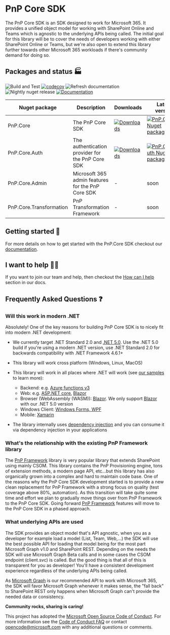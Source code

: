 # PnP Core SDK

The PnP Core SDK is an SDK designed to work for Microsoft 365. It provides a unified object model for working with SharePoint Online and Teams which is agnostic to the underlying APIs being called. The initial goal for this library will be to cover the needs of developers working with either SharePoint Online or Teams, but we're also open to extend this library further towards other Microsoft 365 workloads if there's community demand for doing so.

## Packages and status 🏭

![Build and Test](https://github.com/pnp/pnpcore/workflows/Build%20and%20Test/badge.svg?branch=dev) [![codecov](https://codecov.io/gh/jansenbe/pnpcore/branch/dev/graph/badge.svg?token=FL0EY8DRPQ)](https://codecov.io/gh/jansenbe/pnpcore) ![Refresh documentation](https://github.com/pnp/pnpcore/workflows/Refresh%20documentation/badge.svg?branch=dev) ![Nightly nuget release](https://github.com/pnp/pnpcore/workflows/Nightly%20nuget%20release/badge.svg?branch=dev) [![Documentation](https://img.shields.io/badge/Documentation-github.io-brightgreen.svg)](https://pnp.github.io/pnpcore/using-the-sdk/readme.html)

Nuget package | Description | Downloads | Latest version | Latest nightly development version
--------------|-------------|-----------|----------------|------------------------------------
PnP.Core | The PnP Core SDK | [![Downloads](https://img.shields.io/nuget/dt/pnp.core.svg)](https://www.nuget.org/packages/pnp.core) | [![PnP.Core Nuget package](https://img.shields.io/nuget/v/PnP.Core.svg)](https://www.nuget.org/packages/PnP.Core/) | [![PnP.Core Nuget package](https://img.shields.io/nuget/vpre/PnP.Core.svg)](https://www.nuget.org/packages/PnP.Core/)
PnP.Core.Auth | The authentication provider for the PnP Core SDK | [![Downloads](https://img.shields.io/nuget/dt/pnp.core.auth.svg)](https://www.nuget.org/packages/pnp.core.auth) |[![PnP.Core.Auth Nuget package](https://img.shields.io/nuget/v/PnP.Core.Auth.svg)](https://www.nuget.org/packages/PnP.Core.Auth/) | [![PnP.Core.Auth Nuget package](https://img.shields.io/nuget/vpre/PnP.Core.Auth.svg)](https://www.nuget.org/packages/PnP.Core.Auth/)
PnP.Core.Admin | Microsoft 365 admin features for the PnP Core SDK | - | soon | [![PnP.Core.Admin Nuget package](https://img.shields.io/nuget/vpre/PnP.Core.Admin.svg)](https://www.nuget.org/packages/PnP.Core.Admin/)
PnP.Core.Transformation | PnP Transformation Framework | - | soon | [![PnP.Core.Transformation Nuget package](https://img.shields.io/nuget/vpre/PnP.Core.Transformation.svg)](https://www.nuget.org/packages/PnP.Core.Transformation/)

## Getting started 🚀

For more details on how to get started with the PnP.Core SDK checkout our [documentation](https://pnp.github.io/pnpcore/using-the-sdk/readme.html).

## I want to help 🙋‍♂️

If you want to join our team and help, then checkout the [How can I help](https://pnp.github.io/pnpcore/#how-can-you-help) section in our docs.

## Frequently Asked Questions ❓

### Will this work in modern .NET

Absolutely! One of the key reasons for building PnP Core SDK is to nicely fit into modern .NET development:

- We currently target .NET Standard 2.0 and [.NET 5.0](https://devblogs.microsoft.com/dotnet/announcing-net-5-0/). Use the .NET 5.0 build if you're using a modern .NET version, use .NET Standard 2.0 for backwards compatibility with .NET Framework 4.6.1+
- This library will work cross platform (Windows, Linux, MacOS)
- This library will work in all places where .NET will work (see [our samples](https://pnp.github.io/pnpcore/demos/README.html) to learn more):
  - Backend: e.g. [Azure functions v3](https://docs.microsoft.com/en-us/azure/azure-functions/functions-dotnet-class-library)
  - Web: e.g. [ASP.NET core](https://docs.microsoft.com/en-us/aspnet/core/?view=aspnetcore-3.1), [Blazor](https://dotnet.microsoft.com/apps/aspnet/web-apps/blazor)
  - Browser (WebAssembly (WASM)): [Blazor](https://dotnet.microsoft.com/apps/aspnet/web-apps/blazor). We only support [Blazor](https://dotnet.microsoft.com/apps/aspnet/web-apps/blazor) with our .NET 5.0 version
  - Windows Client: [Windows Forms, WPF](https://docs.microsoft.com/en-us/dotnet/desktop/?view=netdesktop-5.0)
  - Mobile: [Xamarin](https://dotnet.microsoft.com/apps/xamarin)
  
- The library internally uses [dependency injection](https://docs.microsoft.com/en-us/aspnet/core/fundamentals/dependency-injection?view=aspnetcore-3.1) and you can consume it via dependency injection in your applications

### What's the relationship with the existing PnP Framework library

The [PnP Framework](https://github.com/pnp/pnpframework) library is very popular library that extends SharePoint using mainly CSOM. This library contains the PnP Provisioning engine, tons of extension methods, a modern page API, etc...but this library has also organically grown into a complex and hard to maintain code base. One of the reasons why the PnP Core SDK development started is to provide a new clean replacement for PnP Framework with a strong focus on quality (test coverage above 80%, automation). As this transition will take quite some time and effort we plan to gradually move things over from PnP Framework to the PnP Core SDK. Going forward [PnP Framework](https://github.com/pnp/pnpframework) features will move to the PnP Core SDK in a phased approach.

### What underlying APIs are used

The SDK provides an object model that's API agnostic, when you as a developer for example load a model (List, Team, Web,...) the SDK will use the best possible API for loading that model being for the most part Microsoft Graph v1.0 and SharePoint REST. Depending on the needs the SDK will use Microsoft Graph Beta calls and in some cases the CSOM endpoint (client.svc) is called. But the good thing is that all of this is transparent for you as developer! You'll have a consistent development experience regardless of the underlying APIs being called.

As [Microsoft Graph](https://docs.microsoft.com/en-us/graph/) is our recommended API to work with Microsoft 365, the SDK will favor Microsoft Graph whenever it makes sense, the "fall back" to SharePoint REST only happens when Microsoft Graph can't provide the needed data or consistency.

**Community rocks, sharing is caring!**

This project has adopted the [Microsoft Open Source Code of Conduct](https://opensource.microsoft.com/codeofconduct/). For more information see the [Code of Conduct FAQ](https://opensource.microsoft.com/codeofconduct/faq/) or contact [opencode@microsoft.com](mailto:opencode@microsoft.com) with any additional questions or comments.
